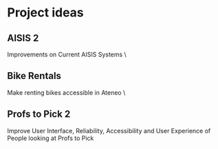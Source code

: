# Project ideas
## AISIS 2
  Improvements on Current AISIS Systems \
## Bike Rentals 
  Make renting bikes accessible in Ateneo \
## Profs to Pick 2 
  Improve User Interface, Reliability, Accessibility and User Experience of People looking at Profs to Pick

